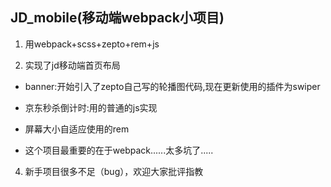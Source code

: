 ## JD_mobile(移动端webpack小项目)

1. 用webpack+scss+zepto+rem+js

2. 实现了jd移动端首页布局

- banner:开始引入了zepto自己写的轮播图代码,现在更新使用的插件为swiper

- 京东秒杀倒计时:用的普通的js实现

- 屏幕大小自适应使用的rem

- 这个项目最重要的在于webpack......太多坑了.....


4. 新手项目很多不足（bug），欢迎大家批评指教
  
